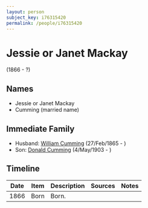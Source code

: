 ```yaml
---
layout: person
subject_key: i76315420
permalink: /people/i76315420
---
```


# Jessie or Janet Mackay
(1866 - ?)

## Names

* Jessie or Janet Mackay
* Cumming (married name)

## Immediate Family

* Husband: [William Cumming](./@90082380@-william-cumming-b1865-2-27-d.md) (27/Feb/1865 - )
* Son: [Donald Cumming](./@64759184@-donald-cumming-b1903-5-4-d.md) (4/May/1903 - )

## Timeline

Date | Item | Description | Sources | Notes
---|---|---|---|---
1866 | Born | Born. |  | 

